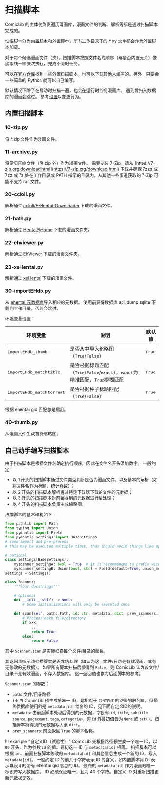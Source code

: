 # 扫描脚本

ComicLib 的主体仅负责遍历漫画库，漫画文件的判断、解析等都是通过扫描脚本完成的。

扫描脚本分为[内置脚本](https://github.com/ComicLib/comiclib/tree/master/comiclib/scanner)和外置脚本，所有工作目录下的 *.py 文件都会作为外置脚本加载。

对于每个候选漫画文件（夹），扫描脚本按照文件名的顺序（与是否内置无关）像流水线一样依次执行，完成不同的任务。

可以在[官方仓库](https://github.com/ComicLib/scanner)找到一些外置扫描脚本，也可以下载其他人编写的。另外，只要会一些简单的 Python 就可以自己编写。

默认情况下除了在启动时扫描一遍，也会在运行时监视漫画库。
遇到曾扫入数据库的漫画会跳过。
参考[设置](settings.md)以变更行为。

## 内置扫描脚本

### 10-zip.py

将 *.zip 文件作为漫画文件。

### 11-archive.py

将常见压缩文件（除 zip 外）作为漫画文件。
需要安装 7-Zip，请从 [https://7-zip.org/download.html](https://7-zip.org/download.html) 下载并确保 7zzs 或 7zz 或 7z 处在工作目录或 PATH 指示的目录内。从其他一些渠道获取的 7-Zip 可能不支持 rar 文件。

### 20-ccloli.py

解析通过 [ccloli/E-Hentai-Downloader](https://github.com/ccloli/E-Hentai-Downloader) 下载的漫画文件。

### 21-hath.py

解析通过 [Hentai@Home](https://ehwiki.org/wiki/Hentai@Home#H.40H_Downloader) 下载的漫画文件夹。

### 22-ehviewer.py

解析通过 [EhViewer](https://github.com/seven332/EhViewer) 下载的漫画文件夹。

### 23-xeHentai.py

解析通过 [xeHentai](https://github.com/fffonion/xeHentai) 下载的漫画文件。

### 30-importEHdb.py

从 [ehentai 元数据库](https://sukebei.nyaa.si/user/gipaf23445)导入相应的元数据。
使用前要将数据库 api_dump.sqlite 下载到工作目录，否则会跳过。

环境变量设置：

| 环境变量 | 说明 | 默认值 |
| ------- | ---- | ----- |
| `importEHdb_thumb` | 是否从中导入缩略图（`True`/`False`）| `True` |
| `importEHdb_matchtitle` | 是否根据标题匹配（`True`/`False`/`exact`），`exact`为精准匹配，`True`模糊匹配 | `True` |
| `importEHdb_matchtorrent` | 是否根据种子标题匹配（`True`/`False`）| `True` |

根据 ehentai gid 匹配总是启用。

### 40-thumb.py

从漫画文件生成首页缩略图。

## 自己动手编写扫描脚本

由于扫描脚本是根据文件名确定执行顺序，因此在文件名开头添加数字。
一般约定

* 以 1 开头的扫描脚本通过文件类型判断是否为漫画文件，以及基本的解析（如将文件名作为标题、统计页数）；
* 以 2 开头的扫描脚本解析通过特定下载器下载的文件的元数据；
* 以 3 开头的扫描脚本对前面得到的元数据进行后处理；
* 以 4 开头的扫描脚本负责生成缩略图。

扫描脚本的基本结构如下
``` python
from pathlib import Path
from typing import Union
from pydantic import Field
from pydantic_settings import BaseSettings
# some import and pre-process
# this may be executed multiple times, thus should avoid things like opening files

# optional
class Settings(BaseSettings):
    myscanner_settingA: bool = True  # It is recommended to prefix with the scanner name
    myscanner_settingB: Union[bool, str] = Field(default=True, union_mode='left_to_right')
settings = Settings()

class Scanner:
    '''Your docstrings'''

    # optional
    def __init__(self) -> None:
        # Some initializations will only be executed once
    
    def scan(self, path: Path, id: str, metadata: dict, prev_scanners: list[str]) -> bool:
        # Process each file/directory
        if xxx:
            ...
            return True
        else:
            return False
```
其中 `Scanner.scan` 是实际扫描每个文件/目录的函数。

其返回值指示该扫描脚本是否成功处理（如认为这一文件/目录是有效漫画，或有无修改的元数据）。
如果所有脚本扫描后都得到 `False`，则 ComicLib 认为该文件/目录不是有效漫画，不存入数据库。
这一返回值也作为后面脚本的参考。

`Scanner.scan` 的参数：

* `path`: 文件/目录路径
* `id`: 由 ComicLib 预生成的唯一 ID，是相对于 `CONTENT` 的路径的散列值，但最终数据库使用的是 `metadata[id]` 给出的 ID，见下面自定义ID的说明。
* `metadata`: 由前面脚本处理后得到的元数据，字段有 `id`, `title`, `subtitle` `source`, `pagecount`, `tags`, `categories`，除`id` 外最初值皆为 `None` 或 `set()`。扫描脚本将得到的元数据写入该 `dict`。
* `prev_scanners`: 前面返回 `True` 的脚本名称。

!!! example "自定义ID（试验性）"
    ComicLib 先根据路径预生成一个唯一 ID，以 `00` 开头，作为参数 `id` 的值。最初这一 ID 与 `metadata[id]` 相同。
    扫描脚本可以根据 `id` 、前面扫描脚本修改的 `metadata[id]` 和其他信息生成一个新的 ID，写入 `metadata[id]`。
    一般约定 ID 的前几个字符表示 ID 的含义，如内置脚本用 `EH` 表示其设计的带有 ehentai gid 信息的 ID。
    最终的 `metadata[id]` 作为漫画的唯一标识符写入数据库。
    ID 必须保证唯一，且为 40 个字符。自定义 ID 对重新扫描更新元数据无效。
